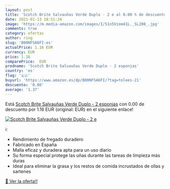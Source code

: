 ```yaml
---
layout: post
title: 'Scotch Brite Salvauñas Verde Duplo - 2 e al 0.00 % de descuento'
date: 2021-01-13 18:51:24
image: 'https://m.media-amazon.com/images/I/51n5Vzom41L._SL200_.jpg'
comments: true
category: ofertas
author: ring
slug: 'B00NFSA6FI-es'
actualPrice: 1.16 EUR
currency: EUR
price: 1.16
comparePrice:  EUR
prodname: 'Scotch Brite Salvauñas Verde Duplo - 2 esponjas'
country: 'es'
flag: '🇪🇸'
buyurl: 'https://www.amazon.es/dp/B00NFSA6FI/?tag=tolees-21'
descuento: '0.00'
average: '1.37'
---
```


Está [Scotch Brite Salvauñas Verde Duplo - 2 esponjas](https://www.amazon.es/dp/B00NFSA6FI/?tag=tolees-21) con 0.00 de descuento por 1.16 EUR (original:  EUR) en el siguiente enlace!

[![Scotch Brite Salvauñas Verde Duplo - 2 e](https://m.media-amazon.com/images/I/51n5Vzom41L._SL200_.jpg)](https://www.amazon.es/dp/B00NFSA6FI/?tag=tolees-21)

ℹ️:

- Rendimiento de fregado duradero
- Fabricado en España
- Malla eficaz y duradera apta para un uso diario
- Su forma especial protege las uñas durante las tareas de limpieza más duras
- Ideal para eliminar la grasa y los restos de comida incrustados de ollas y sartenes

[🛒 Ver la oferta!!](https://www.amazon.es/dp/B00NFSA6FI/?tag=tolees-21)

